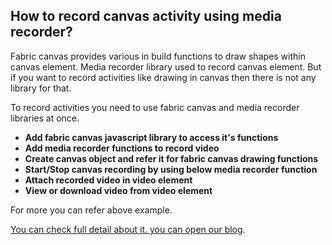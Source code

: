 ## How to record canvas activity using media recorder?
Fabric canvas provides various in build functions to draw shapes within canvas element.
Media recorder library used to record canvas element. But if you want to record activities like drawing in canvas then there is not any library for that.

To record activities you need to use fabric canvas and media recorder libraries at once.
- **Add fabric canvas javascript library to access it's functions**
- **Add media recorder functions to record video**
- **Create canvas object and refer it for fabric canvas drawing functions**	
- **Start/Stop canvas recording by using below media recorder function**
- **Attach recorded video in video element**
- **View or download video from video element**

For more you can refer above example.

[You can check full detail about it. you can open our blog](https://github.com/logisticinfotech/laravel-Fabric-js-canvas-drawing-with-recording-video).